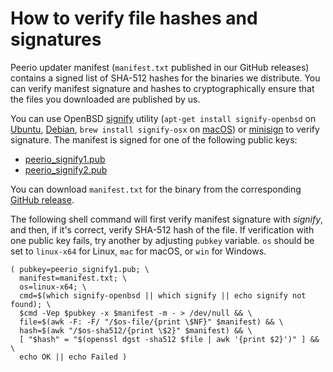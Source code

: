 # How to verify file hashes and signatures

Peerio updater manifest (`manifest.txt` published in our GitHub releases)
contains a signed list of SHA-512 hashes for the binaries we distribute. You
can verify manifest signature and hashes to cryptographically ensure that the
files you downloaded are published by us.

You can use OpenBSD [signify](https://man.openbsd.org/signify) utility
(`apt-get install signify-openbsd` on [Ubuntu](https://packages.ubuntu.com/yakkety/signify-openbsd),
[Debian](https://packages.debian.org/stretch/signify-openbsd), `brew install signify-osx` on
[macOS](https://github.com/jpouellet/signify-osx)) or [minisign](https://jedisct1.github.io/minisign/) to verify signature. The
manifest is signed for one of the following public keys:

* [peerio_signify1.pub](https://www.peerio.com/peerio-static-assets/peerio_signify1.pub)
* [peerio_signify2.pub](https://www.peerio.com/peerio-static-assets/peerio_signify2.pub)

You can download `manifest.txt` for the binary from the corresponding [GitHub release](https://github.com/peeriotechnologies/peerio-desktop/releases).

The following shell command will first verify manifest signature with
*signify*, and then, if it's correct, verify SHA-512 hash of the file. If
verification with one public key fails, try another by adjusting `pubkey`
variable. `os` should be set to `linux-x64` for Linux, `mac` for macOS, or
`win` for Windows.

```
( pubkey=peerio_signify1.pub; \
  manifest=manifest.txt; \
  os=linux-x64; \
  cmd=$(which signify-openbsd || which signify || echo signify not found); \
  $cmd -Vep $pubkey -x $manifest -m - > /dev/null && \
  file=$(awk -F: -F/ "/$os-file/{print \$NF}" $manifest) && \
  hash=$(awk "/$os-sha512/{print \$2}" $manifest) && \
  [ "$hash" = "$(openssl dgst -sha512 $file | awk '{print $2}')" ] && \
  echo OK || echo Failed )
```
